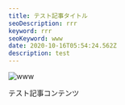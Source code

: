 ```yaml
---
title: テスト記事タイトル
seoDescription: rrr
keyword: rrr
seoKeyword: www
date: 2020-10-16T05:54:24.562Z
description: test
---
```

![www](img/about-direct-sourcing.jpg "www")

テスト記事コンテンツ